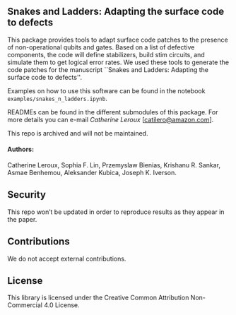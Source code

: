 ## Snakes and Ladders: Adapting the surface code to defects

This package provides tools to adapt surface code patches to the presence of non-operational qubits and gates. Based on a list of defective components, the code will define stabilizers, build stim circuits, and simulate them to get logical error rates. We used these tools to generate the code patches for the manuscript ``Snakes and Ladders: Adapting the surface code to defects''.

Examples on how to use this software can be found in the notebook `examples/snakes_n_ladders.ipynb`.

READMEs can be found in the different submodules of this package. For more details you can e-mail *Catherine Leroux* [catilero@amazon.com].

This repo is archived and will not be maintained.

#### Authors:
Catherine Leroux, 
Sophia F. Lin, 
Przemyslaw Bienias, 
Krishanu R. Sankar, 
Asmae Benhemou, 
Aleksander Kubica, 
Joseph K. Iverson.

## Security

This repo won’t be updated in order to reproduce results as they appear in the paper.

## Contributions 

We do not accept external contributions.

## License

This library is licensed under the Creative Common Attribution Non-Commercial 4.0 License.

